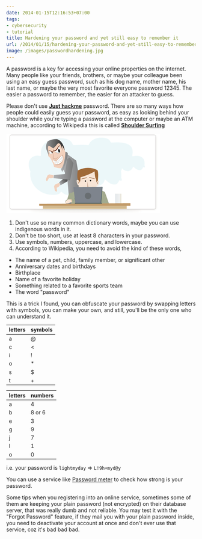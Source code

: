 ```yaml
---
date: 2014-01-15T12:16:53+07:00
tags:
- cybersecurity
- tutorial
title: Hardening your password and yet still easy to remember it
url: /2014/01/15/hardening-your-password-and-yet-still-easy-to-remember-it/
image: /images/passwordhardening.jpg
---
```


A password is a key for accessing your online properties on the internet. Many people like your friends, brothers, or maybe your colleague been using an easy guess password, such as his dog name, mother name, his last name, or maybe the very most favorite everyone password 12345. The easier a password to remember, the easier for an attacker to guess.

Please don't use __[Just hackme](http://www.nytimes.com/2010/01/21/technology/21password.html?_r=0)__ password. There are so many ways how people could easily guess your password, as easy as looking behind your shoulder while you're typing a password at the computer or maybe an ATM machine, according to Wikipedia this is called __[Shoulder Surfing](http://en.wikipedia.org/wiki/Shoulder_surfing_(computer_security))__

![protect-shoulder-surfing](/images/protect-shoulder-surfing.png)

1. Don't use so many common dictionary words, maybe you can use indigenous words in it.
2. Don't be too short, use at least 8 characters in your password.
3. Use symbols, numbers, uppercase, and lowercase.
4. According to Wikipedia, you need to avoid the kind of these words, 
  - The name of a pet, child, family member, or significant other
  - Anniversary dates and birthdays
  - Birthplace
  - Name of a favorite holiday
  - Something related to a favorite sports team
  - The word "password"


This is a trick I found, you can obfuscate your password by swapping letters with symbols, you can make your own, and still, you'll be the only one who can understand it.

| letters | symbols |
|---------|---------|
| a | @ |
| c | < |
| i | !  |
| o | \* |
| s | $  |
| t | +  |

| letters | numbers |
|---------|---------|
| a | 4 |
| b | 8 or 6|
| e | 3 |
| g | 9 |
| j | 7 |
| l | 1 |
| o | 0 |

i.e. your password is `lightmyday` => `L!9h+myd@y`

You can use a service like [Password meter](http://www.passwordmeter.com/) to check how strong is your password.

Some tips when you registering into an online service, sometimes some of them are keeping your plain password (not encrypted) on their database server, that was really dumb and not reliable. You may test it with the "Forgot Password" feature, if they mail you with your plain password inside, you need to deactivate your account at once and don't ever use that service, coz it's bad bad bad.
